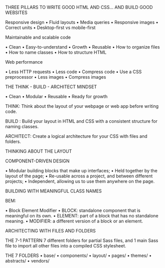 THREE PILLARS TO WRITE GOOD HTML AND CSS... AND BUILD GOOD WEBSITES

Responsive design 
• Fluid layouts
• Media queries
• Responsive images
• Correct units
• Desktop-first vs mobile-first

Maintainable and scalable code

• Clean
• Easy-to-understand
• Growth
• Reusable
• How to organize files
• How to name classes
• How to structure HTML

Web performance

• Less HTTP requests
• Less code
• Compress code
• Use a CSS preprocessor
• Less images
• Compress images

THE THINK - BUILD - ARCHITECT MINDSET

• Clean
• Modular
• Reusable
• Ready for growth

THINK: Think about the layout of your
webpage or web app before
writing code.

BUILD : Build your layout in HTML and
CSS with a consistent structure
for naming classes.

ARCHITECT: Create a logical architecture for
your CSS with files and folders.

THINKING ABOUT THE LAYOUT

COMPONENT-DRIVEN DESIGN

• Modular building blocks that make up interfaces;
• Held together by the layout of the page;
• Re-usable across a project, and between different projects;
• Independent, allowing us to use them anywhere on the page.

BUILDING WITH MEANINGFUL CLASS NAMES

BEM: 

• Block Element Modifier
• BLOCK: standalone component that is meaningful on its own.
• ELEMENT: part of a block that has no standalone meaning.
• MODIFIER: a different version of a block or an element.

ARCHITECTING WITH FILES AND FOLDERS

THE 7-1 PATTERN
7 different folders for partial Sass files, and
1 main Sass file to import all other files into
a compiled CSS stylesheet.

THE 7 FOLDERS
• base/
• components/
• layout/
• pages/
• themes/
• abstracts/
• vendors/

